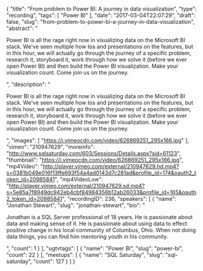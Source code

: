 {
  "title": "From problem to Power BI: A journey in data visualization",
  "type": "recording",
  "tags": [
    "Power BI"
  ],
  "date": "2017-03-04T22:07:29",
  "draft": false,
  "slug": "from-problem-to-power-bi-a-journey-in-data-visualization",
  "abstract": "<p>Power BI is all the rage right now in visualizing data on the Microsoft BI stack.  We've seen multiple how tos and presentations on the features, but in this hour, we will actually go through the journey of a specific problem, research it, storyboard it, work through how we solve it (before we ever open Power BI) and then build the Power BI visualization.   Make your visualization count.  Come join us on the journey.</p>",
  "description": "<p>Power BI is all the rage right now in visualizing data on the Microsoft BI stack.  We've seen multiple how tos and presentations on the features, but in this hour, we will actually go through the journey of a specific problem, research it, storyboard it, work through how we solve it (before we ever open Power BI) and then build the Power BI visualization.   Make your visualization count.  Come join us on the journey.</p>",
  "images": [
    "https://i.vimeocdn.com/video/626869251_295x166.jpg"
  ],
  "vimeo": "210947629",
  "moreinfo": "http://www.sqlsaturday.com/603/Sessions/Details.aspx?sid=61123",
  "thumbnail": "https://i.vimeocdn.com/video/626869251_295x166.jpg",
  "mp4Video": "http://player.vimeo.com/external/210947629.hd.mp4?s=0381b049e016f13ffe693f54a4ad0143d7c281ad&profile_id=174&oauth2_token_id=20985841",
  "mp4VideoLow": "http://player.vimeo.com/external/210947629.sd.mp4?s=5e85a7f8949dc942eb4cbf84984356b12ab26033&profile_id=165&oauth2_token_id=20985841",
  "recordingID": 236,
  "speakers": [
    {
      "name": "Jonathan Stewart",
      "slug": "jonathan-stewart",
      "bio": "<p>Jonathan is a SQL Server professional of 18 years.  He is passionate about data and making sense of it.  He is passionate about using data to effect positive change in his local community of Columbus, Ohio.  When not doing data things, you can find him mentoring youth in his community.</p>",
      "count": 1
    }
  ],
  "ugtvtags": [
    {
      "name": "Power BI",
      "slug": "power-bi",
      "count": 22
    }
  ],
  "meetups": [
    {
      "name": "SQL Saturday",
      "slug": "sql-saturday",
      "count": 127
    }
  ]
}